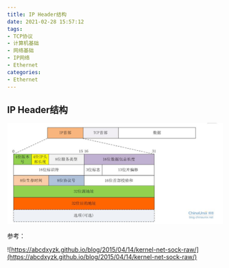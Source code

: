 ```yaml
---
title: IP Header结构
date: 2021-02-28 15:57:12
tags:
- TCP协议
- 计算机基础
- 网络基础
- IP网络
- Ethernet
categories:
- Ethernet
---
```


## IP Header结构

![2015-04-14-3.jpg](/img/2015-04-14-3.jpg)

参考：

![https://abcdxyzk.github.io/blog/2015/04/14/kernel-net-sock-raw/](https://abcdxyzk.github.io/blog/2015/04/14/kernel-net-sock-raw/)